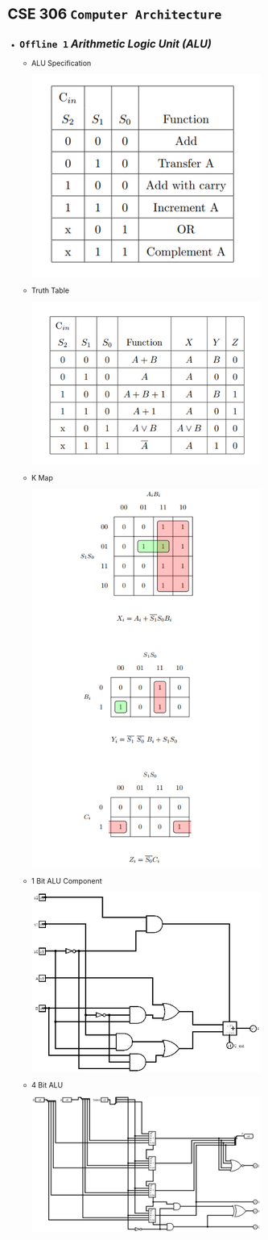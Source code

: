 # **CSE 306 `Computer Architecture`**
 
 - ## **`Offline 1`** _**Arithmetic Logic Unit (ALU)**_

    - ALU Specification

        ![](Offline%201/Specification.png)    
        
    - Truth Table

        ![](Offline%201/TruthTable.png)

    - K Map

        ![](Offline%201/K-Map.png)
    - 1 Bit ALU Component
  
        ![](Offline%201/1_BIT_ALU.png)

    - 4 Bit ALU

        ![](Offline%201/4_BIT_ALU.png)